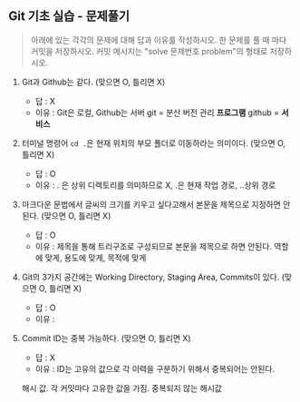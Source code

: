 ## Git 기초 실습 - 문제풀기

> 아래에 있는 각각의 문제에 대해 답과 이유를 작성하시오.
> 한 문제를 풀 때 마다 커밋을 저장하시오. 커밋 메시지는 "solve 문제번호 problem"의 형태로 저장하시오.



1. Git과 Github는 같다. (맞으면 O, 틀리면 X)

   - 답 : X
   - 이유 : Git은 로컬, Github는 서버
   git = 분산 버전 관리 **프로그램**
   github = **서비스**


2. 터미널 명령어 `cd .`은 현재 위치의 부모 폴더로 이동하라는 의미이다. (맞으면 O, 틀리면 X)

   - 답 : O
   - 이유 : . 은 상위 디렉토리를 의미하므로
   X, .은 현재 작업 경로, ..상위 경로


3. 마크다운 문법에서 글씨의 크기를 키우고 싶다고해서 본문을 제목으로 지정하면 안된다. (맞으면 O, 틀리면 X)
   - 답 : O
   - 이유 : 제목을 통해 트리구조로 구성되므로 본문을 제목으로 하면 안된다.
   역할에 맞게, 용도에 맞게, 목적에 맞게


4. Git의 3가지 공간에는 Working Directory, Staging Area, Commits이 있다. (맞으면 O, 틀리면 X)
   - 답 : O
   - 이유 : 



5. Commit ID는 중복 가능하다. (맞으면 O, 틀리면 X)
   - 답 : X
   - 이유 : ID는 고유의 값으로 각 이력을 구분하기 위해서 중복되어는 안된다.

   해시 값. 각 커밋마다 고유한 값을 가짐. 
   중복되지 않는 해시값